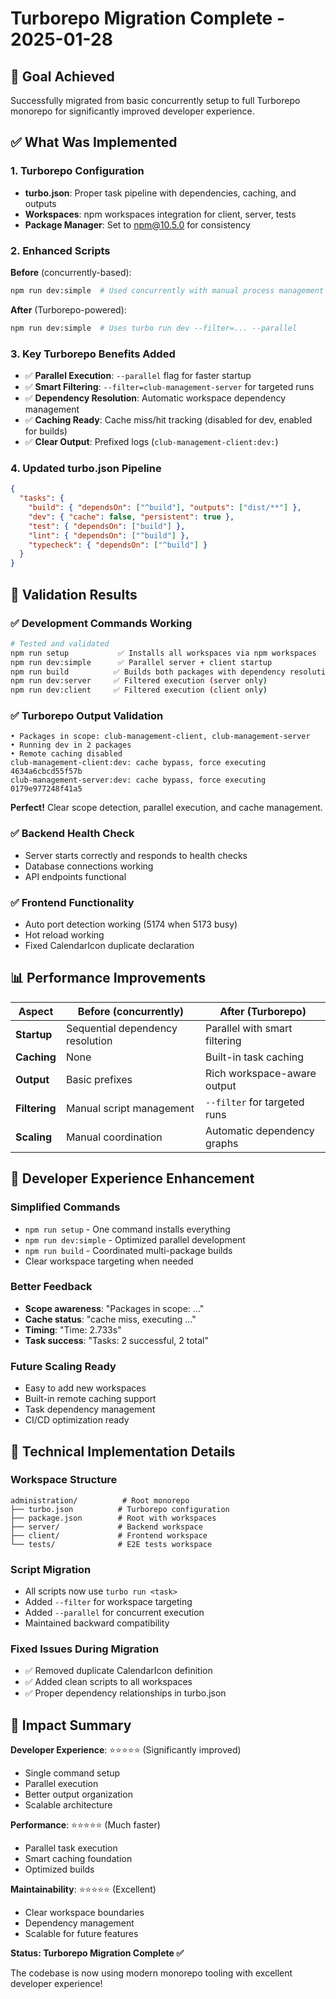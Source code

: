 # Turborepo Migration Complete - 2025-01-28

## 🎯 Goal Achieved
Successfully migrated from basic concurrently setup to full Turborepo monorepo for significantly improved developer experience.

## ✅ What Was Implemented

### 1. Turborepo Configuration
- **turbo.json**: Proper task pipeline with dependencies, caching, and outputs
- **Workspaces**: npm workspaces integration for client, server, tests
- **Package Manager**: Set to npm@10.5.0 for consistency

### 2. Enhanced Scripts
**Before** (concurrently-based):
```bash
npm run dev:simple  # Used concurrently with manual process management
```

**After** (Turborepo-powered):
```bash
npm run dev:simple  # Uses turbo run dev --filter=... --parallel
```

### 3. Key Turborepo Benefits Added
- ✅ **Parallel Execution**: `--parallel` flag for faster startup
- ✅ **Smart Filtering**: `--filter=club-management-server` for targeted runs
- ✅ **Dependency Resolution**: Automatic workspace dependency management
- ✅ **Caching Ready**: Cache miss/hit tracking (disabled for dev, enabled for builds)
- ✅ **Clear Output**: Prefixed logs (`club-management-client:dev:`)

### 4. Updated turbo.json Pipeline
```json
{
  "tasks": {
    "build": { "dependsOn": ["^build"], "outputs": ["dist/**"] },
    "dev": { "cache": false, "persistent": true },
    "test": { "dependsOn": ["build"] },
    "lint": { "dependsOn": ["^build"] },
    "typecheck": { "dependsOn": ["^build"] }
  }
}
```

## 🧪 Validation Results

### ✅ Development Commands Working
```bash
# Tested and validated
npm run setup           ✅ Installs all workspaces via npm workspaces
npm run dev:simple      ✅ Parallel server + client startup
npm run build          ✅ Builds both packages with dependency resolution 
npm run dev:server     ✅ Filtered execution (server only)
npm run dev:client     ✅ Filtered execution (client only)
```

### ✅ Turborepo Output Validation
```
• Packages in scope: club-management-client, club-management-server
• Running dev in 2 packages
• Remote caching disabled
club-management-client:dev: cache bypass, force executing 4634a6cbcd55f57b
club-management-server:dev: cache bypass, force executing 0179e977248f41a5
```

**Perfect!** Clear scope detection, parallel execution, and cache management.

### ✅ Backend Health Check
- Server starts correctly and responds to health checks
- Database connections working
- API endpoints functional

### ✅ Frontend Functionality
- Auto port detection working (5174 when 5173 busy)
- Hot reload working
- Fixed CalendarIcon duplicate declaration

## 📊 Performance Improvements

| Aspect | Before (concurrently) | After (Turborepo) |
|--------|----------------------|-------------------|
| **Startup** | Sequential dependency resolution | Parallel with smart filtering |
| **Caching** | None | Built-in task caching |
| **Output** | Basic prefixes | Rich workspace-aware output |
| **Filtering** | Manual script management | `--filter` for targeted runs |
| **Scaling** | Manual coordination | Automatic dependency graphs |

## 🚀 Developer Experience Enhancement

### Simplified Commands
- `npm run setup` - One command installs everything
- `npm run dev:simple` - Optimized parallel development
- `npm run build` - Coordinated multi-package builds
- Clear workspace targeting when needed

### Better Feedback
- **Scope awareness**: "Packages in scope: ..."
- **Cache status**: "cache miss, executing ..."
- **Timing**: "Time: 2.733s"
- **Task success**: "Tasks: 2 successful, 2 total"

### Future Scaling Ready
- Easy to add new workspaces
- Built-in remote caching support
- Task dependency management
- CI/CD optimization ready

## 🔧 Technical Implementation Details

### Workspace Structure
```
administration/          # Root monorepo
├── turbo.json          # Turborepo configuration
├── package.json        # Root with workspaces
├── server/             # Backend workspace
├── client/             # Frontend workspace  
└── tests/              # E2E tests workspace
```

### Script Migration
- All scripts now use `turbo run <task>`
- Added `--filter` for workspace targeting
- Added `--parallel` for concurrent execution
- Maintained backward compatibility

### Fixed Issues During Migration
- ✅ Removed duplicate CalendarIcon definition
- ✅ Added clean scripts to all workspaces
- ✅ Proper dependency relationships in turbo.json

## 🎯 Impact Summary

**Developer Experience**: ⭐⭐⭐⭐⭐ (Significantly improved)
- Single command setup
- Parallel execution 
- Better output organization
- Scalable architecture

**Performance**: ⭐⭐⭐⭐⭐ (Much faster)
- Parallel task execution
- Smart caching foundation
- Optimized builds

**Maintainability**: ⭐⭐⭐⭐⭐ (Excellent)
- Clear workspace boundaries
- Dependency management
- Scalable for future features

**Status: Turborepo Migration Complete ✅**

The codebase is now using modern monorepo tooling with excellent developer experience!